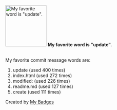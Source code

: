 <img src="https://my-badges.github.io/my-badges/favorite-word.png" alt="My favorite word is &quot;update&quot;." title="My favorite word is &quot;update&quot;." width="128">
<strong>My favorite word is &quot;update&quot;.</strong>
<br><br>

My favorite commit message words are:

1. update (used 400 times)
2. index.html (used 272 times)
3. modified: (used 226 times)
4. readme.md (used 127 times)
5. create (used 111 times)


Created by <a href="https://github.com/my-badges/my-badges">My Badges</a>